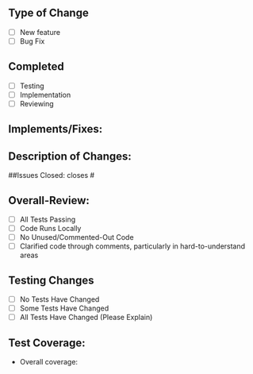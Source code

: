 ## Type of Change
- [ ] New feature
- [ ] Bug Fix

## Completed
- [ ] Testing
- [ ] Implementation
- [ ] Reviewing

## Implements/Fixes:
>

## Description of Changes:
>

##Issues Closed:
closes #

## Overall-Review:
- [ ] All Tests Passing
- [ ] Code Runs Locally
- [ ] No Unused/Commented-Out Code
- [ ] Clarified code through comments, particularly in hard-to-understand areas

## Testing Changes
- [ ] No Tests Have Changed
- [ ] Some Tests Have Changed
- [ ] All Tests Have Changed (Please Explain)

## Test Coverage:
- Overall coverage:
